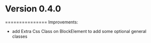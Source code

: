 # Version 0.4.0
===============
Improvements:
* add Extra Css Class on BlockElement to add some optional general classes
